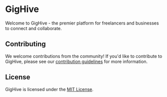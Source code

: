# GigHive

Welcome to GigHive - the premier platform for freelancers and businesses to connect and collaborate.

<!-- ## Features

- Connect with talented freelancers across various fields
- Post and search for job listings
- Easy-to-use messaging system for seamless communication
- Secure payment processing for hassle-free transactions
- User-friendly interface for a seamless user experience

## Getting Started

To get started with GigHive, simply sign up for an account and create a profile. From there, you can browse job listings, post your own listings, and connect with freelancers to get your projects off the ground. -->

## Contributing

We welcome contributions from the community! If you'd like to contribute to GigHive, please see our [contribution guidelines](CONTRIBUTING.md) for more information.

## License

GigHive is licensed under the [MIT License](LICENSE).
